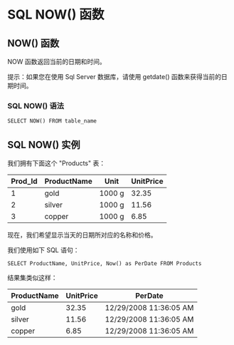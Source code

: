 
# SQL NOW() 函数




## NOW() 函数

NOW 函数返回当前的日期和时间。

提示：如果您在使用 Sql Server 数据库，请使用 getdate() 函数来获得当前的日期时间。

### SQL NOW() 语法

```
SELECT NOW() FROM table_name
```

## SQL NOW() 实例

我们拥有下面这个 "Products" 表：

| Prod_Id | ProductName | Unit | UnitPrice |
| --- | --- | --- | --- |
| 1 | gold | 1000 g | 32.35 |
| 2 | silver | 1000 g | 11.56 |
| 3 | copper | 1000 g | 6.85 |

现在，我们希望显示当天的日期所对应的名称和价格。

我们使用如下 SQL 语句：

```
SELECT ProductName, UnitPrice, Now() as PerDate FROM Products
```

结果集类似这样：

| ProductName | UnitPrice | PerDate |
| --- | --- | --- |
| gold | 32.35 | 12/29/2008 11:36:05 AM |
| silver | 11.56 | 12/29/2008 11:36:05 AM |
| copper | 6.85 | 12/29/2008 11:36:05 AM |





